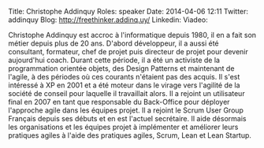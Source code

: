 Title: Christophe Addinquy
Roles: speaker
Date: 2014-04-06 12:11
Twitter: addinquy
Blog:  http://freethinker.addinq.uy/
Linkedin: 
Viadeo:

Christophe Addinquy est accroc à l'informatique depuis 1980, il en a fait son métier depuis plus de 20 ans. D'abord développeur, il a aussi été consultant, formateur, chef de projet puis directeur de projet pour devenir aujourd'hui coach. 
Durant cette période, il a été un activiste de la programmation orientée objets, des Design Patterns et maintenant de l'agile, à des périodes où ces courants n'étaient pas des acquis. Il s'est intéressé à XP en 2001 et a été moteur dans le virage vers l'agilité de la société de conseil pour laquelle il travaillait alors. Il a rejoint un utilisateur final en 2007 en tant que responsable du Back-Office pour déployer l'approche agile dans les équipes projet. Il a rejoint le Scrum User Group Français depuis ses débuts et en est l'actuel secrétaire. 
Il aide désormais les organisations et les équipes projet à implémenter et améliorer leurs pratiques agiles à l'aide des pratiques agiles, Scrum, Lean et Lean Startup.
